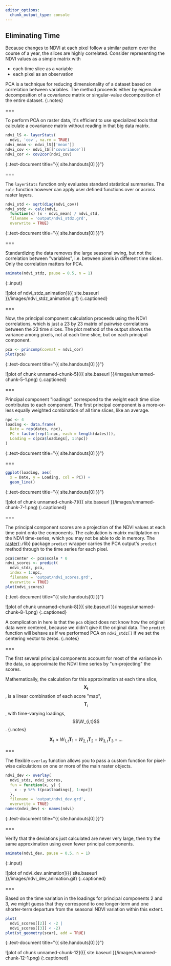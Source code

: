 ```yaml
---
editor_options: 
  chunk_output_type: console
---
```


## Eliminating Time

Because changes to NDVI at each pixel follow a similar pattern over the course of a year, the slices are highly correlated. Consider representing the NDVI values as a simple matrix with

- each time slice as a variable
- each pixel as an observation

PCA is a technique for reducing dimensionality of a dataset based on correlation
between variables. The method proceeds either by eigenvalue decomposition of a
covariance matrix or singular-value decomposition of the entire dataset.
{:.notes}

===

To perform PCA on raster data, it's efficient to use specialized tools that calculate a covariance matrix without reading in that big data matrix.


~~~r
ndvi_lS <- layerStats(
  ndvi, 'cov', na.rm = TRUE)
ndvi_mean <- ndvi_lS[['mean']]
ndvi_cov <- ndvi_lS[['covariance']]
ndvi_cor <- cov2cor(ndvi_cov)
~~~
{:.text-document title="{{ site.handouts[0] }}"}


===

The `layerStats` function only evaluates standard statistical summaries. The `calc` function however can apply user defined functions over or across raster layers.


~~~r
ndvi_std <- sqrt(diag(ndvi_cov))
ndvi_stdz <- calc(ndvi,
  function(x) (x - ndvi_mean) / ndvi_std,
  filename = 'output/ndvi_stdz.grd',
  overwrite = TRUE)
~~~
{:.text-document title="{{ site.handouts[0] }}"}


===

Standardizing the data removes the large seasonal swing, but not the correlation between "variables", i.e. between pixels in different time slices. Only the correlation matters for PCA.


~~~r
animate(ndvi_stdz, pause = 0.5, n = 1)
~~~
{:.input}


![plot of ndvi_stdz_animation]({{ site.baseurl }}/images/ndvi_stdz_animation.gif)
{:.captioned}

===

Now, the principal component calculation proceeds using the NDVI correlations,
which is just a 23 by 23 matrix of pairwise correlations between the 23 time
slices. The plot method of the output shows the variance among pixels, not at
each time slice, but on each principal component.


~~~r
pca <- princomp(covmat = ndvi_cor)
plot(pca)
~~~
{:.text-document title="{{ site.handouts[0] }}"}

![plot of chunk unnamed-chunk-5]({{ site.baseurl }}/images/unnamed-chunk-5-1.png)
{:.captioned}


===

Principal component "loadings" correspond to the weight each time slice
contributes to each component. The first principal component is a more-or-less
equally weighted combination of all time slices, like an average.


~~~r
npc <- 4
loading <- data.frame(
  Date = rep(dates, npc), 
  PC = factor(rep(1:npc, each = length(dates))),
  Loading = c(pca$loadings[, 1:npc])
)
~~~
{:.text-document title="{{ site.handouts[0] }}"}


===


~~~r
ggplot(loading, aes(
  x = Date, y = Loading, col = PC)) +
  geom_line()
~~~
{:.text-document title="{{ site.handouts[0] }}"}

![plot of chunk unnamed-chunk-7]({{ site.baseurl }}/images/unnamed-chunk-7-1.png)
{:.captioned}


===

The principal component scores are a projection of the NDVI values at each time
point onto the components. The calculation is matrix multiplation on the NDVI
time-series, which you may not be able to do in memory. The [raster](){:.rlib}
package `predict` wrapper carries the PCA output's `predict` method through to
the time series for each pixel.


~~~r
pca$center <- pca$scale * 0
ndvi_scores <- predict(
  ndvi_stdz, pca,
  index = 1:npc,
  filename = 'output/ndvi_scores.grd',
  overwrite = TRUE)
plot(ndvi_scores)
~~~
{:.text-document title="{{ site.handouts[0] }}"}

![plot of chunk unnamed-chunk-8]({{ site.baseurl }}/images/unnamed-chunk-8-1.png)
{:.captioned}


A complication in here is that the `pca` object does not know how the original
data were centered, because we didn't give it the original data. The `predict`
function will behave as if we performed PCA on `ndvi_stdz[]` if we set the
centering vector to zeros.
{:.notes}

===

The first several principal components account for most of the variance in the
data, so approximate the NDVI time series by "un-projecting" the scores.

Mathematically, the calculation for this approximation at each time slice,
$$\mathbf{X_t}$$, is a linear combination of each score "map", $$\bm{T}_i$$, with
time-varying loadings, $$\W_{i,t}$$.
{:.notes}

$$
\mathbf{X}_t \approx W_{1,t} \mathbf{T}_1 + W_{2,t} \mathbf{T}_2 + W_{3,t} \mathbf{T}_3 + \hdots
$$

===

The flexible `overlay` function allows you to pass a custom function for pixel-wise calculations
on one or more of the main raster objects.


~~~r
ndvi_dev <- overlay(
  ndvi_stdz, ndvi_scores,
  fun = function(x, y) {
    x - y %*% t(pca$loadings[, 1:npc])
  },
  filename = 'output/ndvi_dev.grd',
  overwrite = TRUE)
names(ndvi_dev) <- names(ndvi)
~~~
{:.text-document title="{{ site.handouts[0] }}"}


===

Verify that the deviations just calculated are never very large, then try the
same approximation using even fewer principal components.


~~~r
animate(ndvi_dev, pause = 0.5, n = 1)
~~~
{:.input}


![plot of ndvi_dev_animation]({{ site.baseurl }}/images/ndvi_dev_animation.gif)
{:.captioned}

===

Based on the time variation in the loadings for principal components 2 and 3, we
might guess that they correspond to one longer-term and one shorter-term departure from
the seasonal NDVI variation within this extent.


~~~r
plot(
  ndvi_scores[[2]] < -2 |
  ndvi_scores[[3]] < -2)
plot(st_geometry(scar), add = TRUE)
~~~
{:.text-document title="{{ site.handouts[0] }}"}

![plot of chunk unnamed-chunk-12]({{ site.baseurl }}/images/unnamed-chunk-12-1.png)
{:.captioned}

